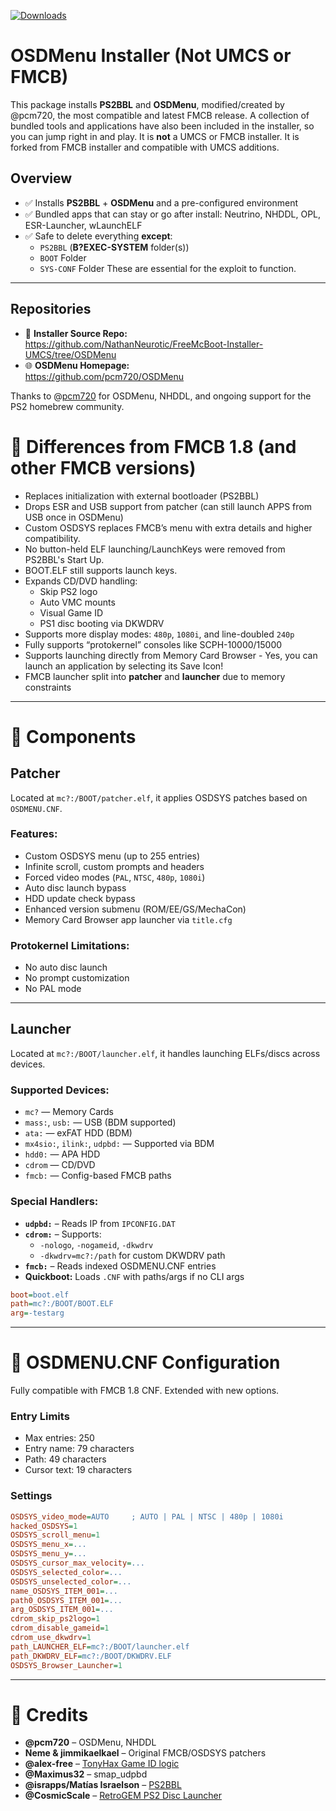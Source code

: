 [![Downloads](https://img.shields.io/github/downloads/NathanNeurotic/FreeMcBoot-Installer-UMCS/OSDMenu/total?color=purple&label=Downloads&style=flat)](https://github.com/NathanNeurotic/FreeMcBoot-Installer-UMCS/releases/tag/OSDMenu)

# OSDMenu Installer (Not UMCS or FMCB)

This package installs **PS2BBL** and **OSDMenu**, modified/created by @pcm720, the most compatible and latest FMCB release.
A collection of bundled tools and applications have also been included in the installer, so you can jump right in and play.
It is **not** a UMCS or FMCB installer. It is forked from FMCB installer and compatible with UMCS additions.

## Overview

- ✅ Installs **PS2BBL** + **OSDMenu** and a pre-configured environment  
- ✅ Bundled apps that can stay or go after install: Neutrino, NHDDL, OPL, ESR-Launcher, wLaunchELF  
- ✅ Safe to delete everything **except**:
  - `PS2BBL` (**B?EXEC-SYSTEM** folder(s))
  - `BOOT` Folder
  - `SYS-CONF` Folder 
  These are essential for the exploit to function.

---

## Repositories

- 📁 **Installer Source Repo:**  
  https://github.com/NathanNeurotic/FreeMcBoot-Installer-UMCS/tree/OSDMenu  
- 🌐 **OSDMenu Homepage:**  
  https://github.com/pcm720/OSDMenu  

Thanks to @[pcm720](https://github.com/pcm720) for OSDMenu, NHDDL, and ongoing support for the PS2 homebrew community.


# 🔄 Differences from FMCB 1.8 (and other FMCB versions)

- Replaces initialization with external bootloader (PS2BBL)
- Drops ESR and USB support from patcher (can still launch APPS from USB once in OSDMenu)
- Custom OSDSYS replaces FMCB’s menu with extra details and higher compatibility.
- No button-held ELF launching/LaunchKeys were removed from PS2BBL's Start Up.
- BOOT.ELF still supports launch keys.
- Expands CD/DVD handling:
  - Skip PS2 logo
  - Auto VMC mounts
  - Visual Game ID
  - PS1 disc booting via DKWDRV
- Supports more display modes: `480p`, `1080i`, and line-doubled `240p`
- Fully supports “protokernel” consoles like SCPH-10000/15000
- Supports launching directly from Memory Card Browser - Yes, you can launch an application by selecting its Save Icon!
- FMCB launcher split into **patcher** and **launcher** due to memory constraints

---

# 🧩 Components

## Patcher

Located at `mc?:/BOOT/patcher.elf`, it applies OSDSYS patches based on `OSDMENU.CNF`.

### Features:

- Custom OSDSYS menu (up to 255 entries)
- Infinite scroll, custom prompts and headers
- Forced video modes (`PAL`, `NTSC`, `480p`, `1080i`)
- Auto disc launch bypass
- HDD update check bypass
- Enhanced version submenu (ROM/EE/GS/MechaCon)
- Memory Card Browser app launcher via `title.cfg`

### Protokernel Limitations:

- No auto disc launch
- No prompt customization
- No PAL mode

---

## Launcher

Located at `mc?:/BOOT/launcher.elf`, it handles launching ELFs/discs across devices.

### Supported Devices:

- `mc?` — Memory Cards
- `mass:`, `usb:` — USB (BDM supported)
- `ata:` — exFAT HDD (BDM)
- `mx4sio:`, `ilink:`, `udpbd:` — Supported via BDM
- `hdd0:` — APA HDD
- `cdrom` — CD/DVD
- `fmcb:` — Config-based FMCB paths

### Special Handlers:

- **`udpbd:`** – Reads IP from `IPCONFIG.DAT`
- **`cdrom:`** – Supports:
  - `-nologo`, `-nogameid`, `-dkwdrv`
  - `-dkwdrv=mc?:/path` for custom DKWDRV path
- **`fmcb:`** – Reads indexed OSDMENU.CNF entries
- **Quickboot:** Loads `.CNF` with paths/args if no CLI args

```ini
boot=boot.elf
path=mc?:/BOOT/BOOT.ELF
arg=-testarg
```

---

# 📝 OSDMENU.CNF Configuration

Fully compatible with FMCB 1.8 CNF. Extended with new options.

### Entry Limits

- Max entries: 250  
- Entry name: 79 characters  
- Path: 49 characters  
- Cursor text: 19 characters

### Settings

```ini
OSDSYS_video_mode=AUTO     ; AUTO | PAL | NTSC | 480p | 1080i
hacked_OSDSYS=1
OSDSYS_scroll_menu=1
OSDSYS_menu_x=...
OSDSYS_menu_y=...
OSDSYS_cursor_max_velocity=...
OSDSYS_selected_color=...
OSDSYS_unselected_color=...
name_OSDSYS_ITEM_001=...
path0_OSDSYS_ITEM_001=...
arg_OSDSYS_ITEM_001=...
cdrom_skip_ps2logo=1
cdrom_disable_gameid=1
cdrom_use_dkwdrv=1
path_LAUNCHER_ELF=mc?:/BOOT/launcher.elf
path_DKWDRV_ELF=mc?:/BOOT/DKWDRV.ELF
OSDSYS_Browser_Launcher=1
```

---

# 🙌 Credits

- **@pcm720** – OSDMenu, NHDDL
- **Neme & jimmikaelkael** – Original FMCB/OSDSYS patchers
- **@alex-free** – [TonyHax Game ID logic](https://github.com/alex-free/tonyhax/blob/master/loader/gameid-psx-exe.c)
- **@Maximus32** – smap_udpbd
- **@israpps/Matías Israelson** – [PS2BBL](https://github.com/israpps/PlayStation2-Basic-BootLoader)
- **@CosmicScale** – [RetroGEM PS2 Disc Launcher](https://github.com/CosmicScale/Retro-GEM-PS2-Disc-Launcher)
